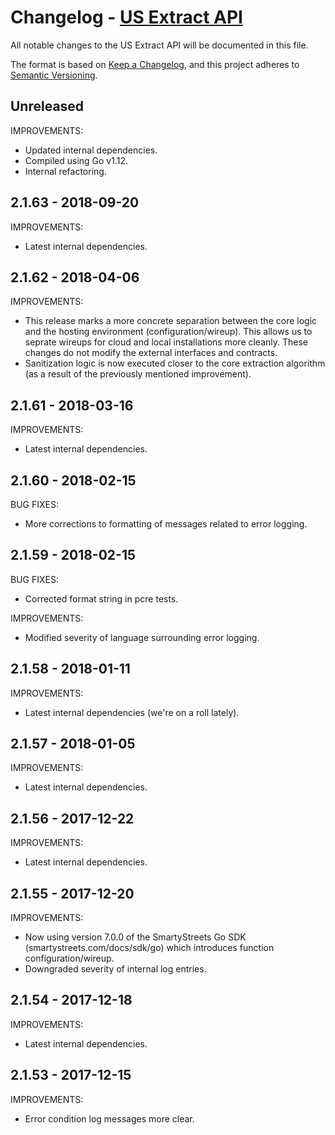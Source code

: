 # Changelog - [US Extract API](https://smartystreets.com/docs/local/us-extract-api)

All notable changes to the US Extract API will be documented in this file.

The format is based on [Keep a Changelog](https://keepachangelog.com/en/1.0.0/), and this project adheres to [Semantic Versioning](https://semver.org/spec/v2.0.0.html).


## Unreleased

IMPROVEMENTS:

- Updated internal dependencies.
- Compiled using Go v1.12.
- Internal refactoring.


## 2.1.63 - 2018-09-20

IMPROVEMENTS:

- Latest internal dependencies.


## 2.1.62 - 2018-04-06

IMPROVEMENTS:

- This release marks a more concrete separation between the core logic and the hosting environment (configuration/wireup). This allows us to seprate wireups for cloud and local installations more cleanly. These changes do not modify the external interfaces and contracts.
- Sanitization logic is now executed closer to the core extraction algorithm (as a result of the previously mentioned improvement).


## 2.1.61 - 2018-03-16

IMPROVEMENTS:

- Latest internal dependencies.


## 2.1.60 - 2018-02-15

BUG FIXES:

- More corrections to formatting of messages related to error logging.


## 2.1.59 - 2018-02-15

BUG FIXES:

- Corrected format string in pcre tests.

IMPROVEMENTS:

- Modified severity of language surrounding error logging.


## 2.1.58 - 2018-01-11

IMPROVEMENTS:

- Latest internal dependencies (we're on a roll lately).


## 2.1.57 - 2018-01-05

IMPROVEMENTS:

- Latest internal dependencies.


## 2.1.56 - 2017-12-22

IMPROVEMENTS:

- Latest internal dependencies.


## 2.1.55 - 2017-12-20

IMPROVEMENTS:

- Now using version 7.0.0 of the SmartyStreets Go SDK (smartystreets.com/docs/sdk/go) which introduces function configuration/wireup.
- Downgraded severity of internal log entries.


## 2.1.54 - 2017-12-18

IMPROVEMENTS:

- Latest internal dependencies.


## 2.1.53 - 2017-12-15

IMPROVEMENTS:

- Error condition log messages more clear.
